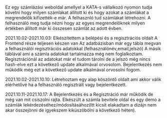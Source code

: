 Ez egy számlázási weboldal amellyel a KATA-s vállalkozó nyomon tudja követni hogy milyen számlákat állított ki és hogy azokat a számlákat a megrendelők kifizették-e már.
A felhasznló tud számlákat létrehozni.
A felhasználó meg tudja nézni hogy az egyes megrendelőknek milyen értékben állított már ki összesen számlát az adott évben.

2021.10.02-2021.10.03:
Elkészítettem a belépési és a regisztrációs oldalt
A Frontend része teljesen készen van
Az adatbázisban már egy tábla megvan a felhasználói regisztrációs adatokkal (felhasználónév,email,jelszó) A másik táblával ami a számla adatokat tartalmazza még nem foglalkoztam.
Regisztrációnál az adatokat már el tudom tárolni de a jelszó még nincs hash-elve ezt a következő update alkalmával orvosolom.
Bejelentkezés nem működik még ezt a következő update alkalmával orvosolni fogom.

2021.10.02-2021.10.10:
Létrehoztam egy alap köszöntő oldalt ami akkor válik elérhetővé ha a felhasználó regisztrált vagy bejelentkezett.

2021.10.11-2021.10.17:
A Bejelentkezés és a Regisztráció már működik de még van mit csiszolni rajta.
Elkészült a számla bevitele oldal és egy demo a számlák lekérdezéséhez/módosításához(Itt kicsit elakadtam a dizájn nem akar összejönni de igyekszem kiküszöbölni a következő héten).
